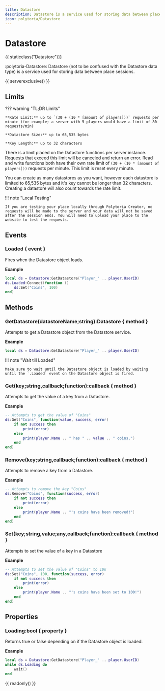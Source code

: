 ```yaml
---
title: Datastore
description: Datastore is a service used for storing data between place sessions.
icon: polytoria/Datastore
---
```


# Datastore

{{ staticclass("Datastore")}}

:polytoria-Datastore: Datastore (not to be confused with the Datastore data type) is a service used for storing data between place sessions.

{{ serverexclusive() }}

## Limits

??? warning "TL;DR Limits"

    **Rate Limit:** up to `(30 + (10 * [amount of players]))` requests per minute (for example; a server with 5 players would have a limit of 80 requests/min)

    **Datastore Size:** up to 65,535 bytes

    **Key Length:** up to 32 characters

There is a limit placed on the Datastore functions per server instance. Requests that exceed this limit will be canceled and return an error. Read and write functions both have their own rate limit of `(30 + (10 * [amount of players]))` requests per minute. This limit is reset every minute.

You can create as many datastores as you want, however each datastore is limited to 65,535 bytes and it's key cannot be longer than 32 characters. Creating a datastore will also count towards the rate limit.

<div data-search-exclude markdown>
!!! note "Local Testing"

    If you are testing your place locally through Polytoria Creator, no requests will be made to the server and your data will not be saved after the session ends. You will need to upload your place to the website to test the requests.
</div>

## Events

### Loaded { event }

Fires when the Datastore object loads.

**Example**

```lua
local ds = Datastore:GetDatastore("Player_" .. player.UserID)
ds.Loaded:Connect(function ()
    ds:Set("Coins", 100)
end)
```

## Methods

### GetDatastore(datastoreName;string):Datastore { method }

Attempts to get a Datastore object from the Datastore service.

**Example**

```lua
local ds = Datastore:GetDatastore("Player_" .. player.UserID)
```

!!! note "Wait till Loaded"

    Make sure to wait until the Datastore object is loaded by waiting until the `.Loaded` event on the Datastore object is fired.

### Get(key;string,callback;function):callback { method }

Attempts to get the value of a key from a Datastore.

**Example**

```lua
-- Attempts to get the value of "Coins"
ds:Get("Coins", function(value, success, error)
    if not success then
        print(error)
    else
        print(player.Name .. " has " .. value .. " coins.")
    end
end)
```

### Remove(key;string,callback;function):callback { method }

Attempts to remove a key from a Datastore.

**Example**

```lua
-- Attempts to remove the key "Coins"
ds:Remove("Coins", function(success, error)
    if not success then
        print(error)
    else
        print(player.Name .. "'s coins have been removed!")
    end
end)
```

### Set(key;string,value;any,callback;function):callback { method }

Attempts to set the value of a key in a Datastore

**Example**

```lua
-- Attempts to set the value of "Coins" to 100
ds:Set("Coins", 100, function(success, error)
    if not success then
        print(error)
    else
        print(player.Name .. "'s coins have been set to 100!")
    end
end)
```

## Properties

### Loading:bool { property }

Returns true or false depending on if the Datastore object is loaded.

**Example**

```lua
local ds = Datastore:GetDatastore("Player_" .. player.UserID)
while ds.Loading do
    wait()
end
```

{{ readonly() }}
